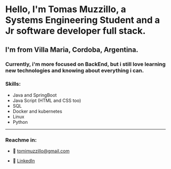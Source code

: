 ﻿# Hello, I'm Tomas Muzzillo, a Systems Engineering Student  and a Jr software developer full stack.
## I'm from Villa Maria, Cordoba, Argentina.
### Currently, i'm more focused on BackEnd, but i still love learning new technologies and knowing about everything i can.
### Skills:

 -  Java and SpringBoot
 - Java Script (HTML and CSS too)
 - SQL
 - Docker and kubernetes
 - Linux
 - Python
***
### Reachme in:
- 📩 tomimuzzillo@gmail.com

- 👀 [LinkedIn](https://www.linkedin.com/in/tomas-muzzillo-1464661a4/)




